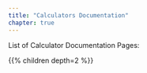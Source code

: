 ```yaml
---
title: "Calculators Documentation"
chapter: true
---
```


List of Calculator Documentation Pages:

{{% children depth=2 %}}